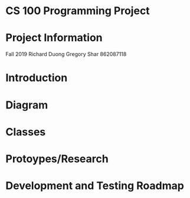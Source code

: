 # CS 100 Programming Project

# Project Information
Fall 2019
Richard Duong
Gregory Shar 862087118

# Introduction

# Diagram

# Classes

# Protoypes/Research

# Development and Testing Roadmap
